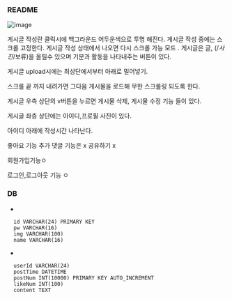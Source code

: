 ### README
![image](https://cloud.githubusercontent.com/assets/7167344/24348347/5a836cbc-1316-11e7-88d9-778f47d78367.png)

게시글 작성란 클릭시에 백그라운드 어두운색으로 투명 해진다. 게시글 작성 중에는 스크롤 고정한다. 게시글 작성 상태에서 나오면 다시 스크롤 가능 모드 . 게시글은 글, (/*사진*/보류)을 올릴수 있으며 기분과 활동을 나타내주는 버튼이 있다.

게시글 upload시에는 최상단에서부터 아래로 밀어넣기.

 스크롤 끝 까지 내려가면 그다음 게시물을 로드해 무한 스크롤링 되도록 한다.

게시글 우측 상단의 v버튼을 누르면 게시물 삭제, 게시물 수정 기능 들이 있다.

게시글 좌층 상단에는 아이디,프로필 사진이 있다.

아이디 아래에 작성시간 나타난다. 

좋아요 기능 추가 댓글 기능은 x 공유하기 x

회원가입기능ㅇ

로그인,로그아웃 기능 ㅇ




### DB

- <USER>
```
  id VARCHAR(24) PRIMARY KEY
  pw VARCHAR(16)
  img VARCHAR(100)
  name VARCHAR(16)
```
- <POST>
```
  userId VARCHAR(24)
  postTime DATETIME
  postNum INT(10000) PRIMARY KEY AUTO_INCREMENT
  likeNum INT(100)
  content TEXT
```
